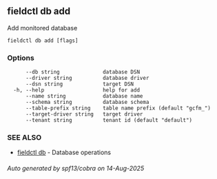 ## fieldctl db add

Add monitored database

```
fieldctl db add [flags]
```

### Options

```
      --db string              database DSN
      --driver string          database driver
      --dsn string             target DSN
  -h, --help                   help for add
      --name string            database name
      --schema string          database schema
      --table-prefix string    table name prefix (default "gcfm_")
      --target-driver string   target driver
      --tenant string          tenant id (default "default")
```

### SEE ALSO

* [fieldctl db](fieldctl_db.md)	 - Database operations

###### Auto generated by spf13/cobra on 14-Aug-2025
